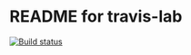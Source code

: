 # README for travis-lab

[![Build status](https://travis-ci.org/yating0823/travis-lab.svg?master)](https://travis-ci.org/yating0823)

